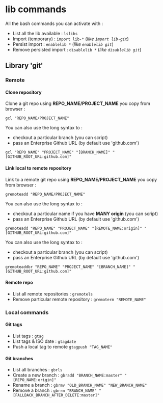 # lib commands

All the bash commands you can activate with :

* List all the lib available : ```lslibs```
* Import (temporary) : ```import lib-*``` (*like ```import lib-git```*)
* Persist import : ```enablelib *``` (*like ```enablelib git```*)
* Remove persisted import : ```disablelib *``` (*like ```disablelib git```*)

## Library 'git'

### Remote
#### Clone repository

Clone a git repo using **REPO\_NAME/PROJECT\_NAME** you copy from browser :

```
gcl "REPO_NAME/PROJECT_NAME"
```

You can also use the long syntax to :

* checkout a particular branch (you can script) 
* pass an Enterprise Github URL (by default use 'github.com')

```
gcl "REPO_NAME" "PROJECT_NAME" "[BRANCH_NAME]" "[GITHUB_ROOT_URL:github.com]"
```

#### Link local to remote repository

Link to a remote git repo using **REPO\_NAME/PROJECT\_NAME** you copy from browser :

```
gremoteadd "REPO_NAME/PROJECT_NAME"
```

You can also use the long syntax to :

* checkout a particular name if you have **MANY origin** (you can script) 
* pass an Enterprise Github URL (by default use 'github.com')

```
gremoteadd "REPO_NAME" "PROJECT_NAME" "[REMOTE_NAME:origin]" "[GITHUB_ROOT_URL:github.com]"
```

You can also use the long syntax to :

* checkout a particular branch (you can script) 
* pass an Enterprise Github URL (by default use 'github.com')

```
gremoteaddbr "REPO_NAME" "PROJECT_NAME" "[BRANCH_NAME]" "[GITHUB_ROOT_URL:github.com]"
```

#### Remote repo

* List all remote repositories : ```gremotels```
* Remove particular remote repository : ```gremoterm "REMOTE_NAME"```


### Local commands
#### Git tags

* List tags : ```gtag```
* List tags & ISO date : ```gtagdate```
* Push a local tag to remote ```gtagpush "TAG_NAME"```

#### Git branches

* List all branches : ```gbrls```
* Create a new branch : ```gbradd "BRANCH_NAME:master" "[REPO_NAME:origin]"```
* Rename a branch : ```gbrmv "OLD_BRANCH_NAME" "NEW_BRANCH_NAME"```
* Remove a branch : ```gbrrm "BRANCH_NAME" "[FALLBACK_BRANCH_AFTER_DELETE:master]"```

